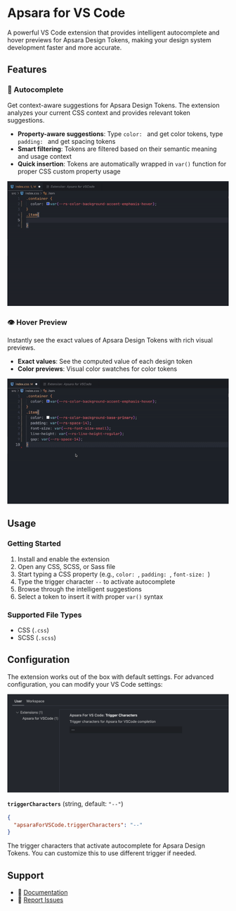 # Apsara for VS Code

A powerful VS Code extension that provides intelligent autocomplete and hover previews for Apsara Design Tokens, making your design system development faster and more accurate.

## Features

### 🚀 Autocomplete

Get context-aware suggestions for Apsara Design Tokens. The extension analyzes your current CSS context and provides relevant token suggestions.

- **Property-aware suggestions**: Type `color: ` and get color tokens, type `padding: ` and get spacing tokens
- **Smart filtering**: Tokens are filtered based on their semantic meaning and usage context
- **Quick insertion**: Tokens are automatically wrapped in `var()` function for proper CSS custom property usage

![Demo of autocomplete](./assets/autocomplete.gif)

### 👁️ Hover Preview

Instantly see the exact values of Apsara Design Tokens with rich visual previews.

- **Exact values**: See the computed value of each design token
- **Color previews**: Visual color swatches for color tokens

![Demo of hover preview](./assets/hover.gif)


## Usage

### Getting Started

1. Install and enable the extension
2. Open any CSS, SCSS, or Sass file
3. Start typing a CSS property (e.g., `color: `, `padding: `, `font-size: `)
4. Type the trigger character `--` to activate autocomplete
5. Browse through the intelligent suggestions
6. Select a token to insert it with proper `var()` syntax

### Supported File Types

- CSS (`.css`)
- SCSS (`.scss`)

## Configuration

The extension works out of the box with default settings. For advanced configuration, you can modify your VS Code settings:

![Demo of settings](./assets/settings.png)
  
**`triggerCharacters`** (string, default: `"--"`)  
```json
{
  "apsaraForVSCode.triggerCharacters": "--"
}
```

The trigger characters that activate autocomplete for Apsara Design Tokens. You can customize this to use different trigger if needed.

## Support

- 📖 [Documentation](https://apsara.raystack.org)
- 🐛 [Report Issues](https://github.com/raystack/apsara/issues)